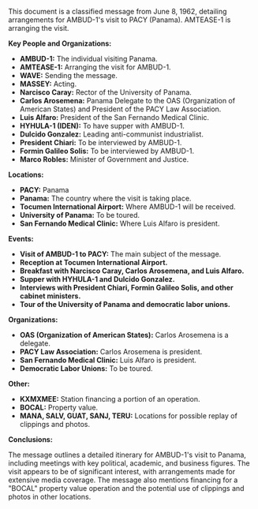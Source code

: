 This document is a classified message from June 8, 1962, detailing arrangements for AMBUD-1's visit to PACY (Panama). AMTEASE-1 is arranging the visit.

**Key People and Organizations:**

*   **AMBUD-1:** The individual visiting Panama.
*   **AMTEASE-1:** Arranging the visit for AMBUD-1.
*   **WAVE:** Sending the message.
*   **MASSEY:** Acting.
*   **Narcisco Caray:** Rector of the University of Panama.
*   **Carlos Arosemena:** Panama Delegate to the OAS (Organization of American States) and President of the PACY Law Association.
*   **Luis Alfaro:** President of the San Fernando Medical Clinic.
*   **HYHULA-1 (IDEN):** To have supper with AMBUD-1.
*   **Dulcido Gonzalez:** Leading anti-communist industrialist.
*   **President Chiari:** To be interviewed by AMBUD-1.
*   **Formin Galileo Solis:** To be interviewed by AMBUD-1.
*   **Marco Robles:** Minister of Government and Justice.

**Locations:**

*   **PACY:** Panama
*   **Panama:** The country where the visit is taking place.
*   **Tocumen International Airport:** Where AMBUD-1 will be received.
*   **University of Panama:** To be toured.
*   **San Fernando Medical Clinic:** Where Luis Alfaro is president.

**Events:**

*   **Visit of AMBUD-1 to PACY:** The main subject of the message.
*   **Reception at Tocumen International Airport.**
*   **Breakfast with Narcisco Caray, Carlos Arosemena, and Luis Alfaro.**
*   **Supper with HYHULA-1 and Dulcido Gonzalez.**
*   **Interviews with President Chiari, Formin Galileo Solis, and other cabinet ministers.**
*   **Tour of the University of Panama and democratic labor unions.**

**Organizations:**

*   **OAS (Organization of American States):** Carlos Arosemena is a delegate.
*   **PACY Law Association:** Carlos Arosemena is president.
*   **San Fernando Medical Clinic:** Luis Alfaro is president.
*   **Democratic Labor Unions:** To be toured.

**Other:**

*   **KXMXMEE:** Station financing a portion of an operation.
*   **BOCAL:** Property value.
*   **MANA, SALV, GUAT, SANJ, TERU:** Locations for possible replay of clippings and photos.

**Conclusions:**

The message outlines a detailed itinerary for AMBUD-1's visit to Panama, including meetings with key political, academic, and business figures. The visit appears to be of significant interest, with arrangements made for extensive media coverage. The message also mentions financing for a "BOCAL" property value operation and the potential use of clippings and photos in other locations.
